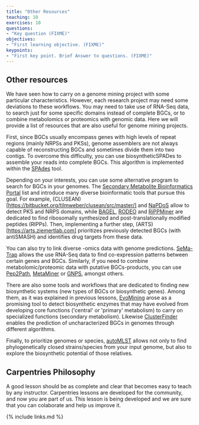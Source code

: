 ```yaml
---
title: "Other Resources"
teaching: 10
exercises: 10
questions:
- "Key question (FIXME)"
objectives:
- "First learning objective. (FIXME)"
keypoints:
- "First key point. Brief Answer to questions. (FIXME)"
---
```

## Other resources

We have seen how to carry on a genome mining project with some particular characteristics. However, each research project may need some deviations to these workflows. You may need to take use of RNA-Seq data, to search just for some specific domains instead of complete BGCs, or to combine metabolomics or proteomics with genomic data. Here we will provide a list of resources that are also useful for genome mining projects.

First, since BGCs usually encompass genes with high levels of repeat regions (mainly NRPSs and PKSs), genome assemblers are not always capable of reconstructing BGCs and sometimes divide them into two contigs. To overcome this difficulty, you can use biosyntheticSPADes to assemble your reads into complete BGCs. This algorithm is implemented within the [SPAdes](https://github.com/ablab/spades) tool.

Depending on your interests, you can use some alternative program to search for BGCs in your genomes. The [Secondary Metabolite Bioinformatics Portal](https://www.secondarymetabolites.org/) list and introduce many diverse bioinformatic tools that pursue this goal. For example, (CLUSEAN)[https://bitbucket.org/tilmweber/clusean/src/master/] and [NaPDoS](https://npdomainseeker.sdsc.edu/) allow to detect PKS and NRPS domains, while [BAGEL](http://bagel4.molgenrug.nl/), [RODEO](http://www.ripp.rodeo/) and [RiPPMiner](http://www.nii.ac.in/~priyesh/lantipepDB/new_predictions/index.php) are dedicated to find ribosomally synthesized and post-translationally modified peptides (RIPPs). Then, implementing a further step, (ARTS)[https://arts.ziemertlab.com] prioritizes previously detected BGCs (with antiSMASH) and identifies drug targets from these data.

You can also try to link diverse -omics data with genome predictions. [SeMa-Trap](https://sema-trap.ziemertlab.com/) allows the use RNA-Seq data to find co-expression patterns between certain genes and BGCs. Similarly, if you need to combine metabolomic/proteomic data with putative BGCs-products, you can use [Pep2Path](http://pep2path.sourceforge.net), [MetaMiner](https://github.com/mohimanilab/MetaMiner) or [GNPS](https://gnps.ucsd.edu/ProteoSAFe/static/gnps-splash.jsp?redirect=auth), amongst others. 

There are also some tools and workflows that are dedicated to finding new biosynthetic systems (new types of BGCs or biosynthetic genes). Among them, as it was explained in previous lessons, [EvoMining](https://github.com/nselem/evomining) arose as a promising tool to detect biosynthetic enzymes that may have evolved from developing core functions ('central' or 'primary' metabolism) to carry on specialized functions (secondary metabolism). Likewise [ClusterFinder](https://github.com/petercim/ClusterFinder) enables the prediction of uncharacterized BGCs in genomes through different algorithms.

Finally, to prioritize genomes or species, [autoMLST](https://automlst.ziemertlab.com/) allows not only to find phylogenetically closed strains/species from your input genome, but also to explore the biosynthetic potential of those relatives. 


## Carpentries Philosophy
A good lesson should be as complete and clear that becomes easy to teach by any instructor. 
Carpentries lessons are developed for the community, and now you are part of us. 
This lesson is being developed and we are sure that you can colaborate and help us improve it.

{% include links.md %}

